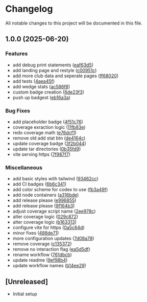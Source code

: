 # Changelog

All notable changes to this project will be documented in this file.

## 1.0.0 (2025-06-20)


### Features

* add debug print statements ([eaf63d5](https://github.com/jason-leibel/YardageIQ/commit/eaf63d5787fec23eddfd4581634add5c2440be4f))
* add landing page and restyle ([c00951c](https://github.com/jason-leibel/YardageIQ/commit/c00951ceae90b0d9a29cb8a8da98cabb041e3e76))
* add more club data and seperate pages ([ff68020](https://github.com/jason-leibel/YardageIQ/commit/ff6802011179071ad16a5204f61d70e2b13573d6))
* add tests ([4aea45f](https://github.com/jason-leibel/YardageIQ/commit/4aea45f5418517070266bdc8833cab11a2c85ed7))
* add wedge stats ([ac586f8](https://github.com/jason-leibel/YardageIQ/commit/ac586f80d53c3029dbae8f8613217260203206ca))
* custom badge creation ([6de23f3](https://github.com/jason-leibel/YardageIQ/commit/6de23f308e3a2db8587ca589880092e585e64fe9))
* push up badgest ([eb16a3a](https://github.com/jason-leibel/YardageIQ/commit/eb16a3a004cf8b7b22369af8115918aa6d3f54ce))


### Bug Fixes

* add placeholder badge ([4f51c76](https://github.com/jason-leibel/YardageIQ/commit/4f51c7677eff24ae3cf59991a6ce3d0e42cba80b))
* coverage exraction logic ([11fb83e](https://github.com/jason-leibel/YardageIQ/commit/11fb83e96f134fd4ee4c4e365da4ec7bd73a8ee5))
* redo coverage math ([e76dcf1](https://github.com/jason-leibel/YardageIQ/commit/e76dcf1b49420638814e4b5f83cb27721cd0abb0))
* remove old add stat btn ([de4164c](https://github.com/jason-leibel/YardageIQ/commit/de4164ce63bd131ad031f31082bce0d31bc817bb))
* update coverage badge ([3f2b044](https://github.com/jason-leibel/YardageIQ/commit/3f2b04431bf65c5d719010bc9f57ed94553741aa))
* update tar directories ([0b35fd9](https://github.com/jason-leibel/YardageIQ/commit/0b35fd9f3fa9b7c08f564de2dc46b1d870e21c0b))
* vite serving https ([7f987f7](https://github.com/jason-leibel/YardageIQ/commit/7f987f713f6e989ff687b3c454fb42e894349fa5))


### Miscellaneous

* add basic styles with tailwind ([93462cc](https://github.com/jason-leibel/YardageIQ/commit/93462cc1a2b99baec76b8f3eb576ee40744ac14f))
* add CI badges ([6b6c341](https://github.com/jason-leibel/YardageIQ/commit/6b6c341cdc0db73278bd8e8c5e77e74d1a50bec6))
* add color scheme for codex to use ([fb3a49f](https://github.com/jason-leibel/YardageIQ/commit/fb3a49ff2b30f79622f6c2102d3437631498c6cf))
* add node containers ([a316bde](https://github.com/jason-leibel/YardageIQ/commit/a316bde78c6882ce4d03878096a99a3f19269d1e))
* add release please ([e996855](https://github.com/jason-leibel/YardageIQ/commit/e996855ef2a34460c4fa0cff2be0cf4472478cba))
* add release please ([9f164b3](https://github.com/jason-leibel/YardageIQ/commit/9f164b36d9aed4d4fba6791667c49f573f4d7110))
* adjust coverage script name ([2ee978c](https://github.com/jason-leibel/YardageIQ/commit/2ee978cd569db69ef66725abb8e6c27661a537b3))
* alter coverage logic ([029c872](https://github.com/jason-leibel/YardageIQ/commit/029c872215bfb469e1251560cc8eb132a78546dc))
* alter coverage logic ([b163313](https://github.com/jason-leibel/YardageIQ/commit/b163313071c54622850c44323796a844886f6d2f))
* configure vite for https ([0a5c64d](https://github.com/jason-leibel/YardageIQ/commit/0a5c64d8fe6113fbd51a26352b4cecc0e8842556))
* minor fixes ([488de71](https://github.com/jason-leibel/YardageIQ/commit/488de719ae9b987481dd1cb38645fb0dc1b9467c))
* more configuration updates ([7d08a78](https://github.com/jason-leibel/YardageIQ/commit/7d08a78467a563f1039f85b65c4fa9495b76376c))
* remove coverage ([c135372](https://github.com/jason-leibel/YardageIQ/commit/c135372c1fa9f8291d1f7d8ccc68c3f9ccbf46ca))
* remove no interaction flag ([ea5d5df](https://github.com/jason-leibel/YardageIQ/commit/ea5d5dfffd2508f5386b46a816e5ed0da95130ab))
* rename workflow ([761dbcb](https://github.com/jason-leibel/YardageIQ/commit/761dbcba9eacc1605ffe04b0dc42717665530487))
* update readme ([9ef98b4](https://github.com/jason-leibel/YardageIQ/commit/9ef98b470e1dfd1cbed29e62e9394d26edc875ab))
* update workflow names ([b14ee29](https://github.com/jason-leibel/YardageIQ/commit/b14ee298589d9886037dfa66caa82a44b6ea3dd5))

## [Unreleased]
- Initial setup
